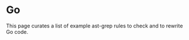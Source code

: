 # Go

This page curates a list of example ast-grep rules to check and to rewrite Go code.

<!--@include: ./defer-func-call-antipattern.md-->
<!--@include: ./find-func-declaration-with-prefix.md-->
<!--@include: ./match-function-call.md-->
<!--@include: ./match-package-import.md-->
<!--@include: ./unmarshal-tag-is-dash.md-->